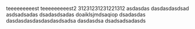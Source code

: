 teeeeeeeeest
teeeeeeeeest2
31231231231221312
asdasdas
dasdasdasdsad
asdsadsadas
dsadasdsadas
doaiklsjmdsaqiop
dsadasdas
dasdasdasdasdasdasdsadsa
dasdasdsa
dsadsadsadasds
